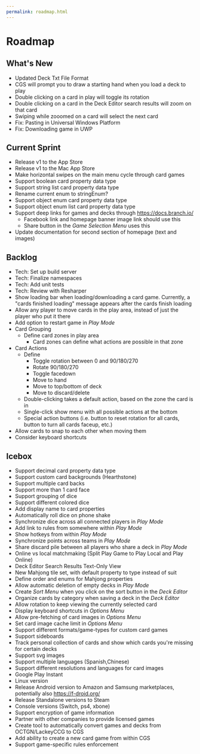 ```yaml
---
permalink: roadmap.html
---
```


# Roadmap

## What's New
- Updated Deck Txt File Format
- CGS will prompt you to draw a starting hand when you load a deck to play
- Double clicking on a card in play will toggle its rotation
- Double clicking on a card in the Deck Editor search results will zoom on that card
- Swiping while zooomed on a card will select the next card
- Fix: Pasting in Universal Windows Platform
- Fix: Downloading game in UWP

## Current Sprint
- Release v1 to the App Store
- Release v1 to the Mac App Store
- Make horizontal swipes on the main menu cycle through card games
- Support boolean card property data type
- Support string list card property data type
- Rename current enum to stringEnum?
- Support object enum card property data type
- Support object enum list card property data type
- Support deep links for games and decks through https://docs.branch.io/
  - Facebook link and homepage banner image link should use this
  - Share button in the *Game Selection Menu* uses this
- Update documentation for second section of homepage (text and images)

## Backlog
- Tech: Set up build server
- Tech: Finalize namespaces
- Tech: Add unit tests
- Tech: Review with Resharper
- Show loading bar when loading/downloading a card game. Currently, a "cards finished loading" message appears after the cards finish loading
- Allow any player to move cards in the play area, instead of just the player who put it there
- Add option to restart game in *Play Mode*
- Card Grouping
  - Define card zones in play area
    - Card zones can define what actions are possible in that zone
- Card Actions
  - Define
    - Toggle rotation between 0 and 90/180/270
    - Rotate 90/180/270
    - Toggle facedown
    - Move to hand
    - Move to top/bottom of deck
    - Move to discard/delete
  - Double-clicking takes a default action, based on the zone the card is in
  - Single-click show menu with all possible actions at the bottom
  - Special action buttons (i.e. button to reset rotation for all cards, button to turn all cards faceup, etc.)
- Allow cards to snap to each other when moving them
- Consider keyboard shortcuts

## Icebox
- Support decimal card property data type
- Support custom card backgrounds (Hearthstone)
- Support multiple card backs
- Support more than 1 card face
- Support grouping of dice
- Support different colored dice
- Add display name to card properties
- Automatically roll dice on phone shake
- Synchronize dice across all connected players in *Play Mode*
- Add link to rules from somewhere within *Play Mode*
- Show hotkeys from within *Play Mode*
- Synchronize points across teams in *Play Mode*
- Share discard pile between all players who share a deck in *Play Mode*
- Online vs local matchmaking (Split Play Game to Play Local and Play Online)
- Deck Editor Search Results Text-Only View
- New Mahjong tile set, with default property to type instead of suit
- Define order and enums for Mahjong properties
- Allow automatic deletion of empty decks in *Play Mode*
- Create *Sort Menu* when you click on the sort button in the *Deck Editor*
- Organize cards by category when saving a deck in the *Deck Editor*
- Allow rotation to keep viewing the currently selected card
- Display keyboard shortcuts in *Options Menu*
- Allow pre-fetching of card images in *Options Menu*
- Set card image cache limit in *Options Menu*
- Support different formats/game-types for custom card games
- Support sideboards
- Track personal collection of cards and show which cards you're missing for certain decks
- Support svg images
- Support multiple languages (Spanish,Chinese)
- Support different resolutions and languages for card images
- Google Play Instant
- Linux version
- Release Android version to Amazon and Samsung marketplaces, potentially also https://f-droid.org/
- Release Standalone versions to Steam
- Console versions (Switch, ps4, xbone)
- Support encryption of game information
- Partner with other companies to provide licensed games
- Create tool to automatically convert games and decks from OCTGN/LackeyCCG to CGS
- Add ability to create a new card game from within CGS
- Support game-specific rules enforcement

